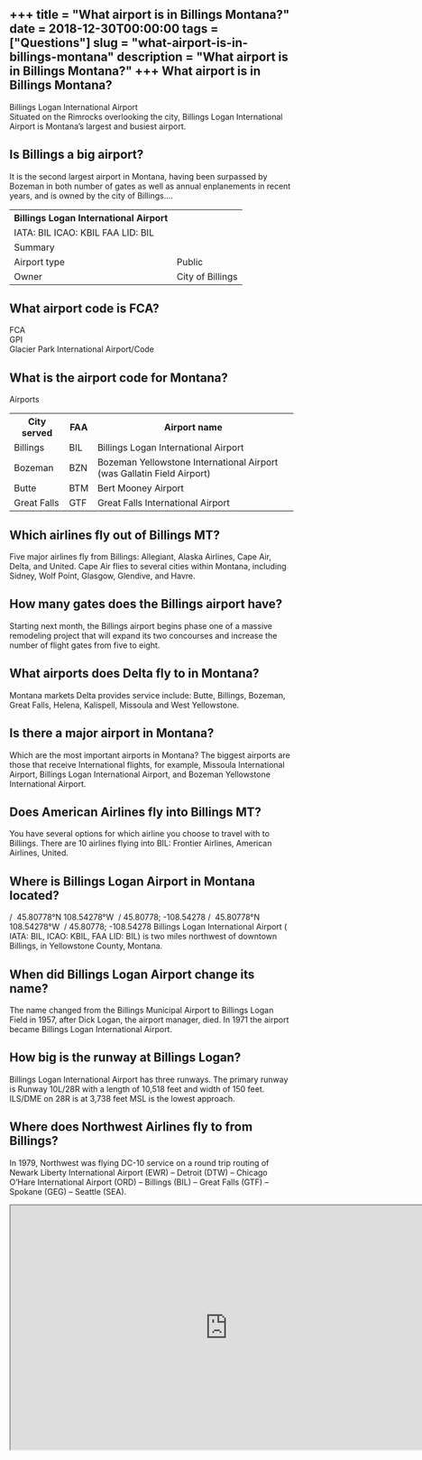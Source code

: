+++
title = "What airport is in Billings Montana?"
date = 2018-12-30T00:00:00
tags = ["Questions"]
slug = "what-airport-is-in-billings-montana"
description = "What airport is in Billings Montana?"
+++
What airport is in Billings Montana?
------------------------------------

Billings Logan International Airport  
Situated on the Rimrocks overlooking the city, Billings Logan International Airport is Montana’s largest and busiest airport.

Is Billings a big airport?
--------------------------

It is the second largest airport in Montana, having been surpassed by Bozeman in both number of gates as well as annual enplanements in recent years, and is owned by the city of Billings….

<table><tr><th>Billings Logan International Airport</th></tr><tr><td>IATA: BIL ICAO: KBIL FAA LID: BIL</td></tr><tr><td>Summary</td></tr><tr><td>Airport type</td><td>Public</td></tr><tr><td>Owner</td><td>City of Billings</td></tr></table>

What airport code is FCA?
-------------------------

 FCA  
GPI  
Glacier Park International Airport/Code

What is the airport code for Montana?
-------------------------------------

Airports

<table><tr><th>City served</th><th>FAA</th><th>Airport name</th></tr><tr><td>Billings</td><td>BIL</td><td>Billings Logan International Airport</td></tr><tr><td>Bozeman</td><td>BZN</td><td>Bozeman Yellowstone International Airport (was Gallatin Field Airport)</td></tr><tr><td>Butte</td><td>BTM</td><td>Bert Mooney Airport</td></tr><tr><td>Great Falls</td><td>GTF</td><td>Great Falls International Airport</td></tr></table>

Which airlines fly out of Billings MT?
--------------------------------------

Five major airlines fly from Billings: Allegiant, Alaska Airlines, Cape Air, Delta, and United. Cape Air flies to several cities within Montana, including Sidney, Wolf Point, Glasgow, Glendive, and Havre.

How many gates does the Billings airport have?
----------------------------------------------

Starting next month, the Billings airport begins phase one of a massive remodeling project that will expand its two concourses and increase the number of flight gates from five to eight.

What airports does Delta fly to in Montana?
-------------------------------------------

Montana markets Delta provides service include: Butte, Billings, Bozeman, Great Falls, Helena, Kalispell, Missoula and West Yellowstone.

Is there a major airport in Montana?
------------------------------------

Which are the most important airports in Montana? The biggest airports are those that receive International flights, for example, Missoula International Airport, Billings Logan International Airport, and Bozeman Yellowstone International Airport.

Does American Airlines fly into Billings MT?
--------------------------------------------

You have several options for which airline you choose to travel with to Billings. There are 10 airlines flying into BIL: Frontier Airlines, American Airlines, United.

Where is Billings Logan Airport in Montana located?
---------------------------------------------------

/ ﻿ 45.80778°N 108.54278°W ﻿ / 45.80778; -108.54278 / ﻿ 45.80778°N 108.54278°W ﻿ / 45.80778; -108.54278 Billings Logan International Airport ( IATA: BIL, ICAO: KBIL, FAA LID: BIL) is two miles northwest of downtown Billings, in Yellowstone County, Montana.

When did Billings Logan Airport change its name?
------------------------------------------------

The name changed from the Billings Municipal Airport to Billings Logan Field in 1957, after Dick Logan, the airport manager, died. In 1971 the airport became Billings Logan International Airport.

How big is the runway at Billings Logan?
----------------------------------------

Billings Logan International Airport has three runways. The primary runway is Runway 10L/28R with a length of 10,518 feet and width of 150 feet. ILS/DME on 28R is at 3,738 feet MSL is the lowest approach.

Where does Northwest Airlines fly to from Billings?
---------------------------------------------------

In 1979, Northwest was flying DC-10 service on a round trip routing of Newark Liberty International Airport (EWR) – Detroit (DTW) – Chicago O’Hare International Airport (ORD) – Billings (BIL) – Great Falls (GTF) – Spokane (GEG) – Seattle (SEA).

<iframe allow="accelerometer; autoplay; clipboard-write; encrypted-media; gyroscope; picture-in-picture" allowfullscreen="" class="__youtube_prefs__  epyt-is-override  no-lazyload" data-no-lazy="1" data-origheight="433" data-origwidth="770" data-skipgform_ajax_framebjll="" height="433" id="_ytid_26493" loading="lazy" src="https://www.youtube.com/embed/jpnSAil73co?enablejsapi=1&autoplay=0&cc_load_policy=0&cc_lang_pref=&iv_load_policy=1&loop=0&modestbranding=0&rel=1&fs=1&playsinline=0&autohide=2&theme=dark&color=red&controls=1&" title="YouTube player" width="770"></iframe>